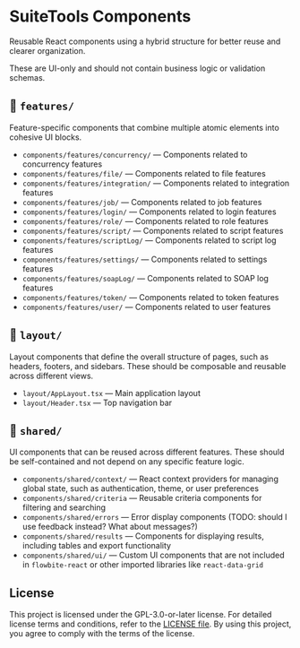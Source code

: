 # SuiteTools Components

Reusable React components using a hybrid structure for better reuse and clearer organization.

These are UI-only and should not contain business logic or validation schemas.

## 📁 `features/`

Feature-specific components that combine multiple atomic elements into cohesive UI blocks.

- `components/features/concurrency/` — Components related to concurrency features
- `components/features/file/` — Components related to file features
- `components/features/integration/` — Components related to integration features
- `components/features/job/` — Components related to job features
- `components/features/login/` — Components related to login features
- `components/features/role/` — Components related to role features
- `components/features/script/` — Components related to script features
- `components/features/scriptLog/` — Components related to script log features
- `components/features/settings/` — Components related to settings features
- `components/features/soapLog/` — Components related to SOAP log features
- `components/features/token/` — Components related to token features
- `components/features/user/` — Components related to user features

## 📁 `layout/`

Layout components that define the overall structure of pages, such as headers, footers, and sidebars. These should be composable and reusable across different views.

- `layout/AppLayout.tsx` — Main application layout
- `layout/Header.tsx` — Top navigation bar

## 📁 `shared/`

UI components that can be reused across different features. These should be self-contained and not depend on any specific feature logic.

- `components/shared/context/` — React context providers for managing global state, such as authentication, theme, or user preferences
- `components/shared/criteria` — Reusable criteria components for filtering and searching
- `components/shared/errors` — Error display components (TODO: should I use feedback instead? What about messages?)
- `components/shared/results` — Components for displaying results, including tables and export functionality
- `components/shared/ui/` — Custom UI components that are not included in `flowbite-react` or other imported libraries like `react-data-grid`

## License

This project is licensed under the GPL-3.0-or-later license. For detailed license terms and conditions, refer to the [LICENSE file](LICENSE). By using this project, you agree to comply with the terms of the license.
